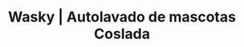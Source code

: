 ---
title: "Wasky | Autolavado de mascotas Coslada"
url: /coslada/wasky-autolavado-de-mascotas-coslada/
shop: peluquería canina
---